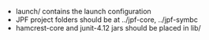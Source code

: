 - launch/ contains the launch configuration
- JPF project folders should be at ../jpf-core, ../jpf-symbc
- hamcrest-core and junit-4.12 jars should be placed in lib/